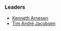 ### Leaders
* [Kenneth Arnesen](mailto:kenneth.arnsesen@owasp.org)
* [Tim André Jacobsen](mailto:tim.jacobsen@owasp.org)
